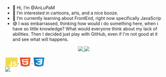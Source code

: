 - 👋 Hi, I’m @AnLuPaM
- 👀 I’m interested in cartoons, arts, and a nice booze.
- 🌱 I’m currently learning about FrontEnd, right now specifically JavaScrip 
-  :sweat_smile: I was embarrassed, thinking how would i do something here, when i have so little knowledge? What would everyone think about my lack of abilities. Then I decided just play with GitHub, even if I'm not good at it and see what will happens.

<div align="center">
  <a href="https://github.com/AnLuPaM">
  <img height="180em" src="https://github-readme-stats.vercel.app/api?username=AnLuPaM&show_icons=false&theme=vision-friendly-dark&include_all_commits=true&count_private=true"/>
  <img height="180em" src="https://github-readme-stats.vercel.app/api/top-langs/?username=AnLuPaM&layout=compact&langs_count=7&theme=vision-friendly-dark"/>
</div>

<div style="display: inline_block"><br>
  <img align="center" alt="Rafa-Js" height="30" width="40" src="https://raw.githubusercontent.com/devicons/devicon/master/icons/javascript/javascript-plain.svg">
  <img align="center" alt="Rafa-HTML" height="30" width="40" src="https://raw.githubusercontent.com/devicons/devicon/master/icons/html5/html5-original.svg">
  <img align="center" alt="Rafa-CSS" height="30" width="40" src="https://raw.githubusercontent.com/devicons/devicon/master/icons/css3/css3-original.svg">
</div>

<div> 
  <a href="https://www.linkedin.com/in/ana-lucia-pastre-mendes/" target="_blank"><img src="https://img.shields.io/badge/-LinkedIn-%230077B5?style=for-the-badge&logo=linkedin&logoColor=white" target="_blank"></a> 
</div>

<!---
AnLuPaM/AnLuPaM is a ✨ special ✨ repository because its `README.md` (this file) appears on your GitHub profile.
You can click the Preview link to take a look at your changes.
--->
